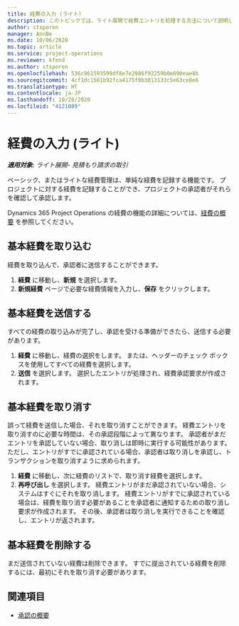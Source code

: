 ```yaml
---
title: 経費の入力 (ライト)
description: このトピックでは、ライト展開で経費エントリを処理する方法について説明します。
author: stsporen
manager: AnnBe
ms.date: 10/06/2020
ms.topic: article
ms.service: project-operations
ms.reviewer: kfend
ms.author: stsporen
ms.openlocfilehash: 536c961593599df8e7e2986f92259b0e690eae8b
ms.sourcegitcommit: 4cf1dc1561b92fca4175f0b3813133c5e63ce8e6
ms.translationtype: HT
ms.contentlocale: ja-JP
ms.lasthandoff: 10/28/2020
ms.locfileid: "4121089"
---
```

# <a name="expense-entry-lite"></a>経費の入力 (ライト)

_**適用対象:** ライト展開- 見積もり請求の取引_

ベーシック、またはライトな経費管理は、単純な経費を記録する機能です。 プロジェクトに対する経費を記録することができ、プロジェクトの承認者がそれらを確認して承認します。

Dynamics 365 Project Operations の経費の機能の詳細については、[経費の概要](expense-overview.md) を参照してください。

## <a name="capture-a-basic-expense"></a>基本経費を取り込む

経費を取り込んで、承認者に送信することができます。

1. **経費** に移動し、**新規** を選択します。
2. **新規経費** ページで必要な経費情報を入力し、**保存** をクリックします。

## <a name="submit-a-basic-expense"></a>基本経費を送信する

すべての経費の取り込みが完了し、承認を受ける準備ができたら、送信する必要があります。

1. **経費** に移動し、経費の選択をします。 または、ヘッダーのチェック ボックスを使用してすべての経費を選択します。
2. **送信** を選択します。 選択したエントリが処理され、経費承認要求が作成されます。

## <a name="recall-a-basic-expense"></a>基本経費を取り消す

誤って経費を送信した場合、それを取り消すことができます。 経費エントリを取り消すのに必要な時間は、その承認段階によって異なります。  承認者がまだエントリを承認していない場合、取り消しは即時に実行する可能性があります。 ただし、エントリがすでに承認されている場合、承認者は取り消しを承認し、トランザクションを取り消すように求められます。

1. **経費** に移動し、次に経費のリストで、取り消す経費を選択します。
2. **再呼び出し** を選択します。 経費エントリがまだ承認されていない場合、システムはすぐにそれを取り消します。 経費エントリがすでに承認されている場合は、経費を取り消す必要があることを承認者に通知するための取り消し要求が作成されます。 その後、承認者は取り消しを実行できることを確認し、エントリが返されます。

## <a name="delete-a-basic-expense"></a>基本経費を削除する

まだ送信されていない経費は削除できます。 すでに提出されている経費を削除するには、最初にそれを取り消す必要があります。

## <a name="see-also"></a>関連項目

- [承認の概要](../approvals/approvals-overview.md)
